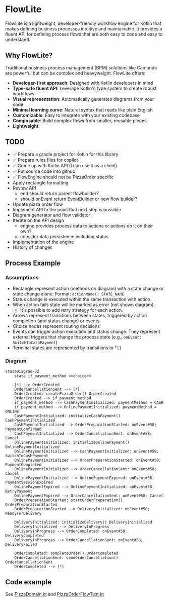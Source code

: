 # FlowLite

FlowLite is a lightweight, developer-friendly workflow engine for Kotlin that makes defining business processes intuitive and maintainable. It provides a fluent API for defining process flows that are both easy to code and easy to understand.

## Why FlowLite?

Traditional business process management (BPM) solutions like Camunda are powerful but can be complex and heavyweight. FlowLite offers:

- **Developer-first approach**: Designed with Kotlin developers in mind
- **Type-safe fluent API**: Leverage Kotlin's type system to create robust workflows
- **Visual representation**: Automatically generates diagrams from your code
- **Minimal learning curve**: Natural syntax that reads like plain English
- **Customizable**: Easy to integrate with your existing codebase
- **Composable**: Build complex flows from smaller, reusable pieces
- **Lightweight**

## TODO

* ✅ Prepare a gradle project for Kotlin for this library
* ✅ Prepare rules files for copilot
* ✅ Come up with Kotlin API (I can use it as a client)
* ✅ Put source code into github
* ✅ FlowEngine should not be PizzaOrder specific
* Apply rectangle formatting
* Review API
  * end should return parent flowbuilder?
  * should onEvent return EventBuilder or new flow builder?
* Update pizza order flow
* Implement API to the point that next step is possible 
* Diagram generator and flow validator
* Iterate on the API design
  * engine provides process data to actions or actions do it on their own?
  * consider data persistence including status
* Implementation of the engine
* History of changes

## Process Example

### Assumptions

* Rectangle represent action (methods on diagram) with a state change or state change alone: Format: `actionName() STATE_NAME`
* Status change is executed within the same transaction with action
* When action fails state will be marked as error (not shown diagram).
    * It's possible to add retry strategy for each action.
* Arrows represent transitions between states, triggered by action completion (and status change) or events
* Choice nodes represent routing decisions
* Events can trigger action execution and status change. They represent external triggers that change the process state (e.g., `onEvent: SwitchToCashPayment`)
* Terminal states are represented by transitions to *`[]`

### Diagram

```mermaid
stateDiagram-v2
    state if_payment_method <<choice>>
    
    [*] --> OrderCreated
    OrderCancellationSent --> [*]
    OrderCreated: createPizzaOrder() OrderCreated
    OrderCreated --> if_payment_method
    if_payment_method --> CashPaymentInitialized: paymentMethod = CASH
    if_payment_method --> OnlinePaymentInitialized: paymentMethod = ONLINE
    CashPaymentInitialized: initializeCashPayment() CashPaymentInitialized
    CashPaymentInitialized --> OrderPreparationStarted: onEvent#58; PaymentConfirmed
    CashPaymentInitialized --> OrderCancellationSent: onEvent#58; Cancel
    OnlinePaymentInitialized: initializeOnlinePayment() OnlinePaymentInitialized
    OnlinePaymentInitialized --> CashPaymentInitialized: onEvent#58; SwitchToCashPayment
    OnlinePaymentInitialized --> OrderPreparationStarted: onEvent#58; PaymentCompleted
    OnlinePaymentInitialized --> OrderCancellationSent: onEvent#58; Cancel 
    OnlinePaymentInitialized --> OnlinePaymentExpired: onEvent#58; PaymentSessionExpired
    OnlinePaymentExpired --> OnlinePaymentInitialized: onEvent#58; RetryPayment
    OnlinePaymentExpired --> OrderCancellationSent: onEvent#58; Cancel
    OrderPreparationStarted: startOrderPreparation() OrderPreparationStarted
    OrderPreparationStarted --> DeliveryInitialized: onEvent#58; ReadyForDelivery
     
    DeliveryInitialized: initializeDelivery() DeliveryInitialized
    DeliveryInitialized --> DeliveryInProgress
    DeliveryInProgress --> OrderCompleted: onEvent#58; DeliveryCompleted
    DeliveryInProgress --> OrderCancellationSent: onEvent#58; DeliveryFailed
    
    OrderCompleted: completeOrder() OrderCompleted
    OrderCancellationSent: sendOrderCancellation() OrderCancellationSent
    OrderCompleted --> [*]
```

## Code example

See [PizzaDomain.kt](test/PizzaDomain.kt) and [PizzaOrderFlowTest.kt](test/PizzaOrderFlowTest.kt)
